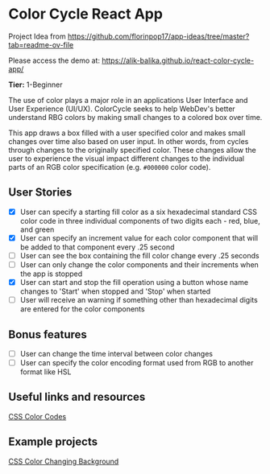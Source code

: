 # Color Cycle React App

Project Idea from https://github.com/florinpop17/app-ideas/tree/master?tab=readme-ov-file

Please access the demo at: https://alik-balika.github.io/react-color-cycle-app/

**Tier:** 1-Beginner

The use of color plays a major role in an applications User Interface and
User Experience (UI/UX). ColorCycle seeks to help WebDev's better understand
RBG colors by making small changes to a colored box over time.

This app draws a box filled with a user specified color and makes small changes
over time also based on user input. In other words, from cycles through
changes to the originally specified color. These changes allow the user to
experience the visual impact different changes to the individual parts of
an RGB color specification (e.g. `#000000` color code).

## User Stories

- [x] User can specify a starting fill color as a six hexadecimal standard
      CSS color code in three individual components of two digits each - red,
      blue, and green
- [x] User can specify an increment value for each color component that will
      be added to that component every .25 second
- [ ] User can see the box containing the fill color change every .25 seconds
- [ ] User can only change the color components and their increments when
      the app is stopped
- [x] User can start and stop the fill operation using a button whose name
      changes to 'Start' when stopped and 'Stop' when started
- [ ] User will receive an warning if something other than hexadecimal digits
      are entered for the color components

## Bonus features

- [ ] User can change the time interval between color changes
- [ ] User can specify the color encoding format used from RGB to another format like HSL

## Useful links and resources

[CSS Color Codes](https://qhmit.com/css/css_color_codes.cfm)

## Example projects

[CSS Color Changing Background](https://codepen.io/SoumyajitChand/pen/wjKVed)
